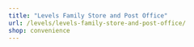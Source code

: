```yaml
---
title: "Levels Family Store and Post Office"
url: /levels/levels-family-store-and-post-office/
shop: convenience
---
```

